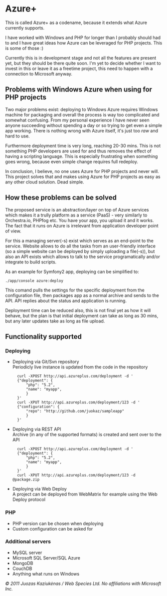 # Azure+

This is called Azure+ as a codename, because it extends what Azure currently supports. 

I have worked with Windows and PHP for longer than I probably should had to and I have great ideas how Azure can be leveraged for PHP projects. This is some of those :)

Currently this is in development stage and not all the features are present yet, but they should be there quite soon. I'm yet to decide whether I want to invest in this or leave it as a freetime project, this need to happen with a connection to Microsoft anyway. 

## Problems with Windows Azure when using for PHP projects

Two major problems exist: deploying to Windows Azure requires Windows machine for packaging and overall the process is way too complicated and somewhat confusing. From my personal experience I have never seen anyone succeeding without spending a day or so trying to get even a simple app working. There is nothing wrong with Azure itself, it's just too *raw* and hard to use. 

Furthermore deployment time is very long, reaching 20-30 mins. This is not something PHP developers are used for and thus removes the effect of having a scripting language. This is especially frustrating when something goes wrong, because even simple change requires full redeploy.

In conclusion, I believe, no one uses Azure for PHP projects and never will. This project solves that and makes using Azure for PHP projects as easy as any other cloud solution. Dead simple.

## How these problems can be solved

The proposed service is an abstraction/layer on top of Azure services which makes it a trully platform as a service (PaaS) - very similarly to Orchestra.io, PHPfog etc. You have your app, you upload it and it works. The fact that it runs on Azure is irrelevant from application developer point of view.

For this a managing server(-s) exist which serves as an end-point to the service. Website allows to do all the tasks from an user-friendly interface (so a simple website can be deployed by simply uploading a file(-s)), but also an API exists which allows to talk to the service programatically and/or integrate to build scripts.

As an example for Symfony2 app, deploying can be simplified to:

    ./app/console azure:deploy
    
This comand pulls the settings for the specific deployment from the configuration file, then packages app as a normal archive and sends to the API. API replies about the status and application is running. 

Deployment time can be reduced also, this is not final yet as how it will behave, but the plan is that initial deployment can take as long as 30 mins, but any later updates take as long as file upload. 

## Functionality supported 

### Deploying

* Deploying via Git/Svn repository   
Periodicly live instance is updated from the code in the repository

        curl -XPOST http://api.azureplus.com/deployment -d '
        {"deployment": {
            "php": "5.2",
            "name": "myapp",
            }
        }'
        curl -XPUT http://api.azureplus.com/deployment/123 -d '
        {"configuration": {
            "repo": "http://github.com/juokaz/sampleapp"
            }
        }'

* Deploying via REST API   
Archive (in any of the supported formats) is created and sent over to the API

        curl -XPOST http://api.azureplus.com/deployment -d '
        {"deployment": {
            "php": "5.2",
            "name": "myapp",
            }
        }'
        curl -XPUT http://api.azureplus.com/deployment/123 -d @package.zip

* Deploying via Web Deploy   
A project can be deployed from WebMatrix for example using the Web Deploy protocol

### PHP

* PHP version can be chosen when deploying
* Custom configuration can be asked for

### Additional servers

* MySQL server
* Microsoft SQL Server/SQL Azure
* MongoDB
* CouchDB
* Anything what runs on Windows

*&copy; 2011 Juozas Kaziukėnas / Web Species Ltd. No affiliations with Microsoft Inc.*
